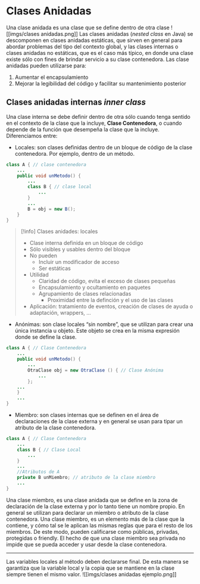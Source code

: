 # Clases Anidadas
Una clase anidada es una clase que se define dentro de otra clase
![[imgs/clases anidadas.png]]
Las clases anidadas (*nested class* en Java) se descomponen en clases anidadas estáticas, que sirven en general para abordar problemas del tipo del contexto global, y las clases internas o clases anidadas no estáticas, que es el caso más típico, en donde una clase existe sólo con fines de brindar servicio a su clase contenedora.
Las clase anidadas pueden utilizarse para:
1. Aumentar el encapsulamiento
2. Mejorar la legibilidad del código y facilitar su mantenimiento posterior
## Clases anidadas internas *inner class*
Una clase interna se debe definir dentro de otra sólo cuando tenga sentido en el contexto de la clase que la incluye, **Clase Contenedora**, o cuando depende de la función que desempeña la clase que la incluye.
Diferenciamos entre:
- Locales: son clases definidas dentro de un bloque de código de la clase contenedora. Por ejemplo, dentro de un método.
```java
class A { // clase contenedora
	...
	public void unMetodo() {
		...
		class B { // clase local
			...
		}
		...
		B = obj = new B();
	}
}
```
> [!info] Clases anidades: locales
> - Clase interna definida en un bloque de código
> - Sólo visibles y usables dentro del bloque
> - No pueden
> 	- Incluir un modificador de acceso
> 	- Ser estáticas
> - Utilidad
> 	- Claridad de código, evita el exceso de clases pequeñas
> 	- Encapsulamiento y ocultamiento en paquetes
> 	- Agrupamiento de clases relacionadas
> 		- Proximidad entre la definción y el uso de las clases
> - Aplicación: tratamiento de eventos, creación de clases de ayuda o adaptación, wrappers, ...
- Anónimas: son clase locales “sin nombre”, que se utilizan para crear una única instancia u objeto. Este objeto se crea en la misma expresión donde se define la clase.
```java
class A { // Clase Contenedora 
	...
	public void unMetodo() { 
		...
		OtraClase obj = new OtraClase () { // Clase Anónima 
			...
		}; 
	...
	} 
	...
}
```
- Miembro: son clases internas que se definen en el área de declaraciones de la clase externa y en general se usan para tipar un atributo de la clase contenedora.
```java
class A { // Clase Contenedora
	...
	class B { // Clase Local
		...
	} 
	...
	//Atributos de A
	private B unMiembro; // atributo de la clase miembro
	...
}
```
Una clase miembro, es una clase anidada que se define en la zona de declaración de la clase externa y por lo tanto tiene un nombre propio. En general se utilizan para declarar un miembro o atributo de la clase contenedora.
Una clase miembro, es un elemento más de la clase que la contiene, y cómo tal se le aplican las mismas reglas que para el resto de los miembros. De este modo, pueden calificarse como públicas, privadas, protegidas o friendly. El hecho de que una clase miembro sea privada no impide que se pueda acceder y usar desde la clase contenedora.

---
Las variables locales al método deben declararse final. De esta manera se garantiza que la variable local y la copia que se mantiene en la clase siempre tienen el mismo valor.
![[imgs/clases anidadas ejemplo.png]]
